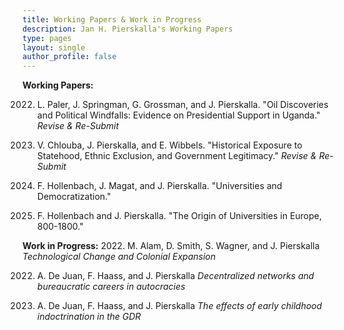 ```yaml
---
title: Working Papers & Work in Progress
description: Jan H. Pierskalla's Working Papers
type: pages
layout: single
author_profile: false
---
```


__Working Papers:__

2022. L. Paler, J. Springman, G. Grossman, and J. Pierskalla. "Oil Discoveries and Political Windfalls: Evidence on Presidential Support in Uganda." *Revise & Re-Submit*

2022. V. Chlouba, J. Pierskalla, and E. Wibbels. "Historical Exposure to Statehood, Ethnic Exclusion, and Government Legitimacy." *Revise & Re-Submit*

2022. F. Hollenbach, J. Magat, and J. Pierskalla. "Universities and Democratization."

2022. F. Hollenbach and J. Pierskalla. "The Origin of Universities in Europe, 800-1800."

__Work in Progress:__
2022. M. Alam, D. Smith, S. Wagner, and J. Pierskalla *Technological Change and Colonial Expansion*

2022. A. De Juan, F. Haass, and J. Pierskalla *Decentralized networks and bureaucratic careers in autocracies*

2022. A. De Juan, F. Haass, and J. Pierskalla *The effects of early childhood indoctrination in the GDR*



